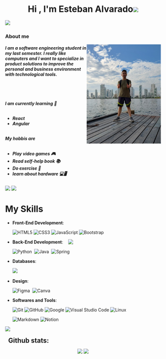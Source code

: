 
<h1 align="center">Hi , I'm Esteban Alvarado<img src="https://media.giphy.com/media/hvRJCLFzcasrR4ia7z/giphy.gif" width="35"></h1>


 <picture><img src = "https://github.com/7oSkaaa/7oSkaaa/blob/main/Images/about_me.gif?raw=true" width = 50px ></picture><h3>About me</h3>
 

<img align="right" style="width:15rem; height:auto" src="Yop.png"/>
<h5>I am a software engineering student in my last semester. I really like computers and I want to specialize in
 product solutions to improve the personal and business environment with technological tools.</h5>
<br><br>

<h5>
I am currently learning 📖
 <br><br>
   <ul>
     <li> React</li>
     <li> Angular</li>
   </ul>
 <br>
 My hobbis are
 <br><br>
   <ul>
    <li> Play video games 🎮</li>
    <li> Read self-help book 📚 </li>
    <li> Do exercise 🥋</li>
    <li> learn about hardware 💻🖥</li>
  </ul>
 </h5> 
<a href="https://www.youtube.com/watch?v=dQw4w9WgXcQ"><img src="https://user-images.githubusercontent.com/73097560/115834477-dbab4500-a447-11eb-908a-139a6edaec5c.gif"></a>
<a href="https://www.youtube.com/watch?v=dQw4w9WgXcQ"><img src="https://user-images.githubusercontent.com/73097560/115834477-dbab4500-a447-11eb-908a-139a6edaec5c.gif"></a>

<h1>My Skills </h1> 

    
- **Front-End Development**:

   ![HTML5](https://img.shields.io/badge/HTML5%20-%23E34F26.svg?style=for-the-badge&logo=html5&logoColor=white)
   ![CSS3](https://img.shields.io/badge/CSS%20-%231572B6.svg?style=for-the-badge&logo=css3&logoColor=white)
   ![JavaScript](https://img.shields.io/badge/JavaScript%20-%23F7DF1E.svg?style=for-the-badge&logo=javascript&logoColor=black)
   ![Bootstrap](https://img.shields.io/badge/bootstrap-%23563D7C.svg?style=for-the-badge&logo=bootstrap&logoColor=white)&nbsp;

- **Back-End Development**:
  <img align="right" src="https://media.giphy.com/media/SWoSkN6DxTszqIKEqv/giphy.gif" width = 300px>
  
     ![Python](https://img.shields.io/badge/python-3670A0?style=for-the-badge&logo=python&logoColor=ffdd54)&nbsp;
     ![Java](https://img.shields.io/badge/java-%23ED8B00.svg?style=for-the-badge&logo=java&logoColor=white)&nbsp;
     ![Spring](https://img.shields.io/badge/spring-%236DB33F.svg?style=for-the-badge&logo=spring&logoColor=white)&nbsp;
  
  
- **Databases**:
    
    <img src="https://img.shields.io/badge/MySQL-00000F?style=for-the-badge&logo=mysql&logoColor=white">

- **Design**:
  
    ![Figma](https://img.shields.io/badge/figma-%23F24E1E.svg?style=for-the-badge&logo=figma&logoColor=white)&nbsp;
    ![Canva](https://img.shields.io/badge/Canva-%2300C4CC.svg?style=for-the-badge&logo=Canva&logoColor=white)&nbsp;
  
  
- **Softwares and Tools**:

    ![Git](https://img.shields.io/badge/git-%23F05033.svg?style=for-the-badge&logo=git&logoColor=white)
    ![GitHub](https://img.shields.io/badge/github-%23121011.svg?style=for-the-badge&logo=github&logoColor=white)
    ![Google](https://img.shields.io/badge/google-%234285F4.svg?style=for-the-badge&logo=google&logoColor=white)
    ![Visual Studio Code](https://img.shields.io/badge/Visual%20Studio%20Code-0078d7.svg?style=for-the-badge&logo=visual-studio-code&logoColor=white)
    ![Linux](https://img.shields.io/badge/Linux-FCC624?style=for-the-badge&logo=linux&logoColor=black)

    ![Markdown](https://img.shields.io/badge/markdown-%23000000.svg?style=for-the-badge&logo=markdown&logoColor=white)
    ![Notion](https://img.shields.io/badge/Notion-%23000000.svg?style=for-the-badge&logo=notion&logoColor=white)&nbsp;
 
<a href="https://www.youtube.com/watch?v=dQw4w9WgXcQ"><img src="https://user-images.githubusercontent.com/73097560/115834477-dbab4500-a447-11eb-908a-139a6edaec5c.gif"></a>
<h2 align="left" style="margin: 5px 10px;">Github stats:</h2> 
<div align="center">
 
[![](https://github-readme-stats.vercel.app/api?username=elanza-48&show_icons=true&theme=tokyonight&hide_border=true&locale=en)](https://github.com/Elanza-48)
[![](https://github-readme-streak-stats.herokuapp.com/?user=elanza-48&theme=material-palenight)](https://github.com/Elanza-48)
</div>
